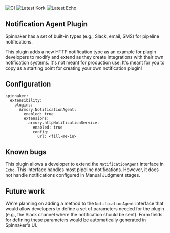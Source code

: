 ![CI](https://github.com/spinnaker-plugin-examples/notificationPlugin/workflows/CI/badge.svg)
![Latest Kork](https://github.com/spinnaker-plugin-examples/notificationPlugin/workflows/Latest%20Kork/badge.svg?branch=master)
![Latest Echo](https://github.com/spinnaker-plugin-examples/notificationPlugin/workflows/Latest%20Echo/badge.svg)

## Notification Agent Plugin

Spinnaker has a set of built-in types (e.g., Slack, email, SMS)
for pipeline notifications.

This plugin adds a new HTTP notification type as an example for plugin 
developers to modify and extend as they create integrations with their own 
notification systems. It's not meant for production use. It's meant for you
to copy as a starting point for creating your own notification plugin!

## Configuration

```
spinnaker:
  extensibility:
    plugins:
      Armory.NotificationAgent:
        enabled: true
        extensions:
          armory.httpNotificationService:
            enabled: true
            config:
              url: <fill-me-in>
```

## Known bugs

This plugin allows a developer to extend the `NotificationAgent` interface in
`Echo`. This interface handles most pipeline notifications. However, it does not handle notifications 
configured in Manual Judgment stages.

## Future work

We're planning on adding a method to the `NotificationAgent` interface that
would allow developers to define a set of parameters needed for the plugin
(e.g., the Slack channel where the notification should be sent). Form fields
for defining these parameters would be automatically generated in Spinnaker's UI.
